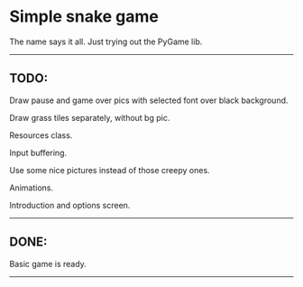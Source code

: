 Simple snake game
================

The name says it all.
Just trying out the PyGame lib.

____

## TODO:

Draw pause and game over pics with selected font over black background.

Draw grass tiles separately, without bg pic.

Resources class.

Input buffering.

Use some nice pictures instead of those creepy ones.

Animations.

Introduction and options screen.

____

## DONE:

Basic game is ready.

____